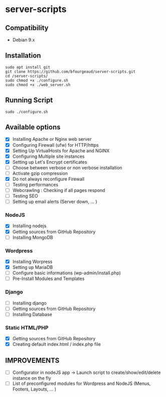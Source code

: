 # server-scripts

## Compatibility

* Debian 9.x

## Installation

```shell
sudo apt install git
git clone https://github.com/bfourgeaud/server-scripts.git
cd /server-scripts/
sudo chmod +x ./configure.sh
sudo chmod +x ./web_server.sh
```
## Running Script

```shell
sudo ./configure.sh
```

## Available options

- [x] Installing Apache or Nginx web server
- [x] Configuring Firewall (ufw) for HTTP/https
- [x] Setting Up VirtualHosts for Apache and NGINX
- [x] Configuring Multiple site instances
- [x] Setting up Let's Encrypt certificates
- [ ] Choose between verbose or non verbose installation
- [ ] Activate gzip compression
- [x] Do not always reconfigure Firewall
- [ ] Testing performances
- [ ] Webcrawling : Checking if all pages respond
- [ ] Testing SEO
- [ ] Setting up email alerts (Server down, ... )

### NodeJS

- [x] Installing nodejs
- [x] Getting sources from GitHub Repository
- [ ] Installing MongoDB

### Wordpress

- [x] Installing Worpress
- [x] Setting up MariaDB
- [ ] Configure basic informations (wp-admin/install.php)
- [ ] Pre-Install Modules and Templates

### Django

- [ ] Installing django
- [ ] Getting sources from GitHub Repository
- [ ] Installing Database

### Static HTML/PHP

- [x] Getting sources from GitHub Repository
- [x] Creating default index.html / index.php file

## IMPROVEMENTS
- [ ] Configurator in nodeJS app -> Launch script to create/show/edit/delete instance on the fly
- [ ] List of preconfigured modules for Wordpress and NodeJS (Menus, Footers, Layouts, ... )
